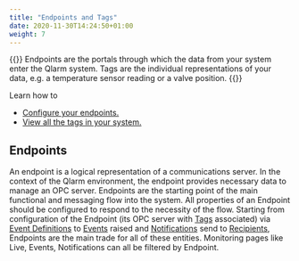 ```yaml
---
title: "Endpoints and Tags"
date: 2020-11-30T14:24:50+01:00
weight: 7
---
```


{{<lead>}}
Endpoints are the portals through which the data from your system enter the Qlarm system. Tags are the individual representations of your data, e.g. a temperature sensor reading or a valve position. 
{{</lead>}}

Learn how to 
* [Configure your endpoints.](/endpoints-and-tags/configure-endpoints/)
* [View all the tags in your system.](/endpoints-and-tags/view-tags/)

## Endpoints
An endpoint is a logical representation of a communications server. In the context of the Qlarm environment, the endpoint provides necessary data to manage an OPC server. Endpoints are the starting point of the main functional and messaging flow into the system. All properties of an Endpoint should be configured to respond to the necessity of the flow. Starting from configuration of the Endpoint (its OPC server with [Tags](/glossary#tag) associated) via [Event Definitions](/glossary#event-definition) to [Events](/glossary#event) raised and [Notifications](/glossary#notification) send to [Recipients](/glossary#recipient), Endpoints are the main trade for all of these entities. Monitoring pages like Live, Events, Notifications can all be filtered by Endpoint.
